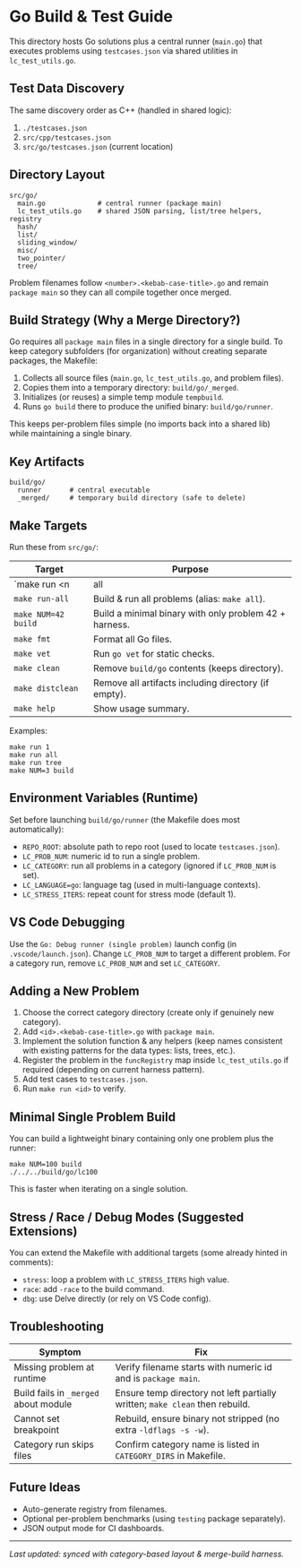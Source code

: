# Go Build & Test Guide

This directory hosts Go solutions plus a central runner (`main.go`) that executes problems using `testcases.json` via shared utilities in `lc_test_utils.go`.

## Test Data Discovery
The same discovery order as C++ (handled in shared logic):
1. `./testcases.json`
2. `src/cpp/testcases.json`
3. `src/go/testcases.json` (current location)

## Directory Layout
```
src/go/
  main.go             # central runner (package main)
  lc_test_utils.go    # shared JSON parsing, list/tree helpers, registry
  hash/
  list/
  sliding_window/
  misc/
  two_pointer/
  tree/
```
Problem filenames follow `<number>.<kebab-case-title>.go` and remain `package main` so they can all compile together once merged.

## Build Strategy (Why a Merge Directory?)
Go requires all `package main` files in a single directory for a single build. To keep category subfolders (for organization) without creating separate packages, the Makefile:
1. Collects all source files (`main.go`, `lc_test_utils.go`, and problem files).
2. Copies them into a temporary directory: `build/go/_merged`.
3. Initializes (or reuses) a simple temp module `tempbuild`.
4. Runs `go build` there to produce the unified binary: `build/go/runner`.

This keeps per-problem files simple (no imports back into a shared lib) while maintaining a single binary.

## Key Artifacts
```
build/go/
  runner       # central executable
  _merged/     # temporary build directory (safe to delete)
```

## Make Targets
Run these from `src/go/`:

| Target | Purpose |
| ------ | ------- |
| `make run <n|all|category>` | Build (if needed) & run a single problem, all, or a category. |
| `make run-all` | Build & run all problems (alias: `make all`). |
| `make NUM=42 build` | Build a minimal binary with only problem 42 + harness. |
| `make fmt` | Format all Go files. |
| `make vet` | Run `go vet` for static checks. |
| `make clean` | Remove `build/go` contents (keeps directory). |
| `make distclean` | Remove all artifacts including directory (if empty). |
| `make help` | Show usage summary. |

Examples:
```
make run 1
make run all
make run tree
make NUM=3 build
```

## Environment Variables (Runtime)
Set before launching `build/go/runner` (the Makefile does most automatically):
- `REPO_ROOT`: absolute path to repo root (used to locate `testcases.json`).
- `LC_PROB_NUM`: numeric id to run a single problem.
- `LC_CATEGORY`: run all problems in a category (ignored if `LC_PROB_NUM` is set).
- `LC_LANGUAGE=go`: language tag (used in multi-language contexts).
- `LC_STRESS_ITERS`: repeat count for stress mode (default 1).

## VS Code Debugging
Use the `Go: Debug runner (single problem)` launch config (in `.vscode/launch.json`). Change `LC_PROB_NUM` to target a different problem. For a category run, remove `LC_PROB_NUM` and set `LC_CATEGORY`.

## Adding a New Problem
1. Choose the correct category directory (create only if genuinely new category).
2. Add `<id>.<kebab-case-title>.go` with `package main`.
3. Implement the solution function & any helpers (keep names consistent with existing patterns for the data types: lists, trees, etc.).
4. Register the problem in the `funcRegistry` map inside `lc_test_utils.go` if required (depending on current harness pattern).
5. Add test cases to `testcases.json`.
6. Run `make run <id>` to verify.

## Minimal Single Problem Build
You can build a lightweight binary containing only one problem plus the runner:
```
make NUM=100 build
./../../build/go/lc100
```
This is faster when iterating on a single solution.

## Stress / Race / Debug Modes (Suggested Extensions)
You can extend the Makefile with additional targets (some already hinted in comments):
- `stress`: loop a problem with `LC_STRESS_ITERS` high value.
- `race`: add `-race` to the build command.
- `dbg`: use Delve directly (or rely on VS Code config).

## Troubleshooting
| Symptom | Fix |
| ------- | --- |
| Missing problem at runtime | Verify filename starts with numeric id and is `package main`. |
| Build fails in `_merged` about module | Ensure temp directory not left partially written; `make clean` then rebuild. |
| Cannot set breakpoint | Rebuild, ensure binary not stripped (no extra `-ldflags -s -w`). |
| Category run skips files | Confirm category name is listed in `CATEGORY_DIRS` in Makefile. |

## Future Ideas
- Auto-generate registry from filenames.
- Optional per-problem benchmarks (using `testing` package separately).
- JSON output mode for CI dashboards.

---
_Last updated: synced with category-based layout & merge-build harness._
